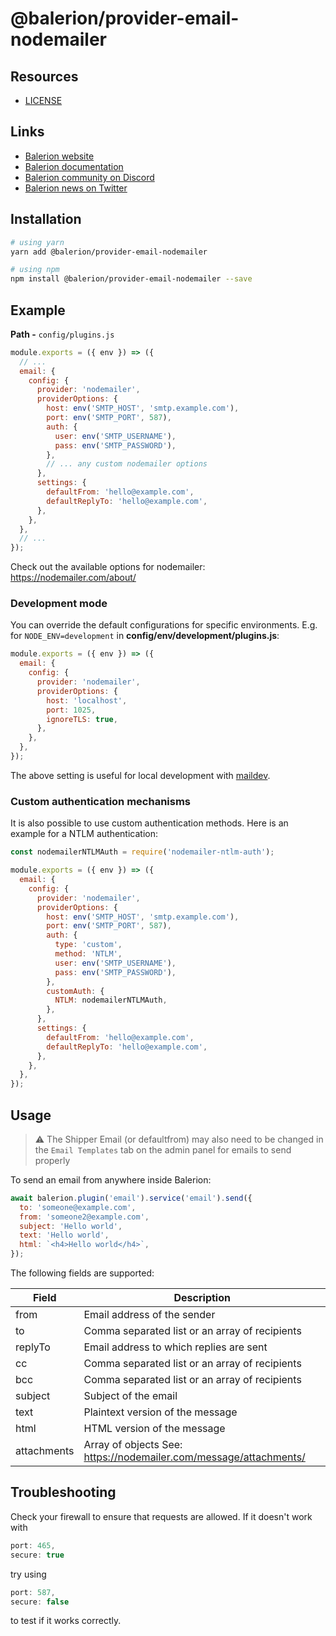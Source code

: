 # @balerion/provider-email-nodemailer

## Resources

- [LICENSE](LICENSE)

## Links

- [Balerion website](https://balerion.io/)
- [Balerion documentation](https://docs.balerion.io)
- [Balerion community on Discord](https://discord.balerion.io)
- [Balerion news on Twitter](https://twitter.com/balerionjs)

## Installation

```bash
# using yarn
yarn add @balerion/provider-email-nodemailer

# using npm
npm install @balerion/provider-email-nodemailer --save
```

## Example

**Path -** `config/plugins.js`

```js
module.exports = ({ env }) => ({
  // ...
  email: {
    config: {
      provider: 'nodemailer',
      providerOptions: {
        host: env('SMTP_HOST', 'smtp.example.com'),
        port: env('SMTP_PORT', 587),
        auth: {
          user: env('SMTP_USERNAME'),
          pass: env('SMTP_PASSWORD'),
        },
        // ... any custom nodemailer options
      },
      settings: {
        defaultFrom: 'hello@example.com',
        defaultReplyTo: 'hello@example.com',
      },
    },
  },
  // ...
});
```

Check out the available options for nodemailer: https://nodemailer.com/about/

### Development mode

You can override the default configurations for specific environments. E.g. for
`NODE_ENV=development` in **config/env/development/plugins.js**:

```js
module.exports = ({ env }) => ({
  email: {
    config: {
      provider: 'nodemailer',
      providerOptions: {
        host: 'localhost',
        port: 1025,
        ignoreTLS: true,
      },
    },
  },
});
```

The above setting is useful for local development with
[maildev](https://github.com/maildev/maildev).

### Custom authentication mechanisms

It is also possible to use custom authentication methods.
Here is an example for a NTLM authentication:

```js
const nodemailerNTLMAuth = require('nodemailer-ntlm-auth');

module.exports = ({ env }) => ({
  email: {
    config: {
      provider: 'nodemailer',
      providerOptions: {
        host: env('SMTP_HOST', 'smtp.example.com'),
        port: env('SMTP_PORT', 587),
        auth: {
          type: 'custom',
          method: 'NTLM',
          user: env('SMTP_USERNAME'),
          pass: env('SMTP_PASSWORD'),
        },
        customAuth: {
          NTLM: nodemailerNTLMAuth,
        },
      },
      settings: {
        defaultFrom: 'hello@example.com',
        defaultReplyTo: 'hello@example.com',
      },
    },
  },
});
```

## Usage

> :warning: The Shipper Email (or defaultfrom) may also need to be changed in the `Email Templates` tab on the admin panel for emails to send properly

To send an email from anywhere inside Balerion:

```js
await balerion.plugin('email').service('email').send({
  to: 'someone@example.com',
  from: 'someone2@example.com',
  subject: 'Hello world',
  text: 'Hello world',
  html: `<h4>Hello world</h4>`,
});
```

The following fields are supported:

| Field       | Description                                                       |
| ----------- | ----------------------------------------------------------------- |
| from        | Email address of the sender                                       |
| to          | Comma separated list or an array of recipients                    |
| replyTo     | Email address to which replies are sent                           |
| cc          | Comma separated list or an array of recipients                    |
| bcc         | Comma separated list or an array of recipients                    |
| subject     | Subject of the email                                              |
| text        | Plaintext version of the message                                  |
| html        | HTML version of the message                                       |
| attachments | Array of objects See: https://nodemailer.com/message/attachments/ |

## Troubleshooting

Check your firewall to ensure that requests are allowed. If it doesn't work with

```js
port: 465,
secure: true
```

try using

```js
port: 587,
secure: false
```

to test if it works correctly.
